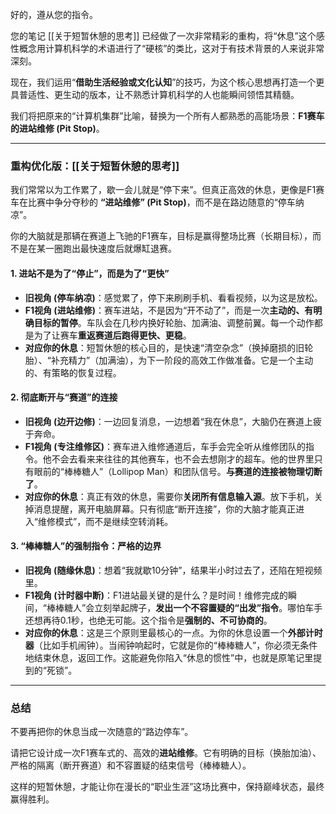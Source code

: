 好的，遵从您的指令。

您的笔记 [[关于短暂休憩的思考]] 已经做了一次非常精彩的重构，将“休息”这个感性概念用计算机科学的术语进行了“硬核”的类比，这对于有技术背景的人来说非常深刻。

现在，我们运用“**借助生活经验或文化认知**”的技巧，为这个核心思想再打造一个更具普适性、更生动的版本，让不熟悉计算机科学的人也能瞬间领悟其精髓。

我们将把原来的“计算机集群”比喻，替换为一个所有人都熟悉的高能场景：**F1赛车的进站维修 (Pit Stop)**。

---

### **重构优化版：[[关于短暂休憩的思考]]**

我们常常以为工作累了，歇一会儿就是“停下来”。但真正高效的休息，更像是F1赛车在比赛中争分夺秒的 **“进站维修” (Pit Stop)**，而不是在路边随意的“停车纳凉”。

你的大脑就是那辆在赛道上飞驰的F1赛车，目标是赢得整场比赛（长期目标），而不是在某一圈跑出最快速度后就爆缸退赛。

#### 1. **进站不是为了“停止”，而是为了“更快”**
*   **旧视角 (停车纳凉)**：感觉累了，停下来刷刷手机、看看视频，以为这是放松。
*   **F1视角 (进站维修)**：赛车进站，不是因为“开不动了”，而是一次**主动的、有明确目标的暂停**。车队会在几秒内换好轮胎、加满油、调整前翼。每一个动作都是为了让赛车**重返赛道后跑得更快、更稳**。
*   **对应你的休息**：短暂休憩的核心目的，是快速“清空杂念”（换掉磨损的旧轮胎）、“补充精力”（加满油），为下一阶段的高效工作做准备。它是一个主动的、有策略的恢复过程。

#### 2. **彻底断开与“赛道”的连接**
*   **旧视角 (边开边修)**：一边回复消息，一边想着“我在休息”，大脑仍在赛道上疲于奔命。
*   **F1视角 (专注维修区)**：赛车进入维修通道后，车手会完全听从维修团队的指令。他不会去看来来往往的其他赛车，也不会去想刚才的超车。他的世界里只有眼前的“棒棒糖人”（Lollipop Man）和团队信号。**与赛道的连接被物理切断了**。
*   **对应你的休息**：真正有效的休息，需要你**关闭所有信息输入源**。放下手机，关掉消息提醒，离开电脑屏幕。只有彻底“断开连接”，你的大脑才能真正进入“维修模式”，而不是继续空转消耗。

#### 3. **“棒棒糖人”的强制指令：严格的边界**
*   **旧视角 (随缘休息)**：想着“我就歇10分钟”，结果半小时过去了，还陷在短视频里。
*   **F1视角 (计时器中断)**：F1进站最关键的是什么？是时间！维修完成的瞬间，“棒棒糖人”会立刻举起牌子，**发出一个不容置疑的“出发”指令**。哪怕车手还想再待0.1秒，也绝无可能。这个指令是**强制的、不可协商的**。
*   **对应你的休息**：这是三个原则里最核心的一点。为你的休息设置一个**外部计时器**（比如手机闹钟）。当闹钟响起时，它就是你的“棒棒糖人”，你必须无条件地结束休息，返回工作。这能避免你陷入“休息的惯性”中，也就是原笔记里提到的“死锁”。

---

### **总结**

不要再把你的休息当成一次随意的“路边停车”。

请把它设计成一次F1赛车式的、高效的**进站维修**。它有明确的目标（换胎加油）、严格的隔离（断开赛道）和不容置疑的结束信号（棒棒糖人）。

这样的短暂休憩，才能让你在漫长的“职业生涯”这场比赛中，保持巅峰状态，最终赢得胜利。